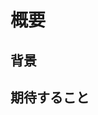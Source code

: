 # 概要
<!--
どういったものかの説明を書く
-->

## 背景
<!--
チケット作成に至った経緯を書く
-->

## 期待すること
<!--
どのような状態になっていたら、
求めていたことが達成できているのかを書く
-->
